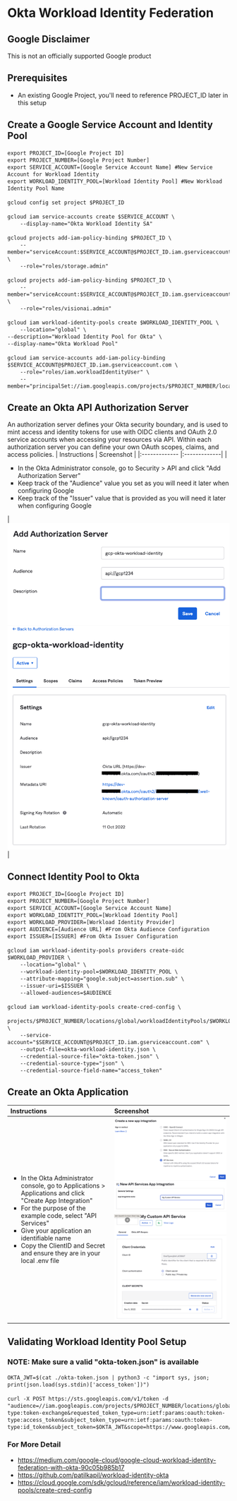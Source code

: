 # Okta Workload Identity Federation

## Google Disclaimer
This is not an officially supported Google product

## Prerequisites
* An existing Google Project, you'll need to reference PROJECT_ID later in this setup

## Create a Google Service Account and Identity Pool
```
export PROJECT_ID=[Google Project ID]
export PROJECT_NUMBER=[Google Project Number]
export SERVICE_ACCOUNT=[Google Service Account Name] #New Service Account for Workload Identity
export WORKLOAD_IDENTITY_POOL=[Workload Identity Pool] #New Workload Identity Pool Name

gcloud config set project $PROJECT_ID

gcloud iam service-accounts create $SERVICE_ACCOUNT \
    --display-name="Okta Workload Identity SA"

gcloud projects add-iam-policy-binding $PROJECT_ID \
    --member="serviceAccount:$SERVICE_ACCOUNT@$PROJECT_ID.iam.gserviceaccount.com" \
    --role="roles/storage.admin"

gcloud projects add-iam-policy-binding $PROJECT_ID \
    --member="serviceAccount:$SERVICE_ACCOUNT@$PROJECT_ID.iam.gserviceaccount.com" \
    --role="roles/visionai.admin"

gcloud iam workload-identity-pools create $WORKLOAD_IDENTITY_POOL \
    --location="global" \
--description="Workload Identity Pool for Okta" \
--display-name="Okta Workload Pool"

gcloud iam service-accounts add-iam-policy-binding $SERVICE_ACCOUNT@$PROJECT_ID.iam.gserviceaccount.com \
    --role="roles/iam.workloadIdentityUser" \
    --member="principalSet://iam.googleapis.com/projects/$PROJECT_NUMBER/locations/global/workloadIdentityPools/$WORKLOAD_IDENTITY_POOL/*"
```

## Create an Okta API Authorization Server


An authorization server defines your Okta security boundary, and is used to mint access and identity tokens for use with OIDC clients and OAuth 2.0 service accounts when accessing your resources via API. Within each authorization server you can define your own OAuth scopes, claims, and access policies.
| Instructions        | Screenshot          |
|:------------- |:-------------|
|<ul type="square"><li>In the Okta Administrator console, go to Security > API and click "Add Authorization Server" <li> Keep track of the "Audience" value you set as you will need it later when configuring Google <li> Keep track of the "Issuer" value that is provided as you will need it later when configuring Google </ul>| ![Completed Authorization Server](images/add_authorization_server.png)<br>![Add Authorization Server](images/api_authorization_server.png) | 


## Connect Identity Pool to Okta
```
export PROJECT_ID=[Google Project ID]
export PROJECT_NUMBER=[Google Project Number]
export SERVICE_ACCOUNT=[Google Service Account Name]
export WORKLOAD_IDENTITY_POOL=[Workload Identity Pool]
export WORKLOAD_PROVIDER=[Workload Identity Provider]
export AUDIENCE=[Audience URL] #From Okta Audience Configuration
export ISSUER=[ISSUER] #From Okta Issuer Configuration

gcloud iam workload-identity-pools providers create-oidc $WORKLOAD_PROVIDER \
    --location="global" \
    --workload-identity-pool=$WORKLOAD_IDENTITY_POOL \
    --attribute-mapping="google.subject=assertion.sub" \
    --issuer-uri=$ISSUER \
    --allowed-audiences=$AUDIENCE

gcloud iam workload-identity-pools create-cred-config \
    projects/$PROJECT_NUMBER/locations/global/workloadIdentityPools/$WORKLOAD_IDENTITY_POOL/providers/$WORKLOAD_PROVIDER \
    --service-account="$SERVICE_ACCOUNT@$PROJECT_ID.iam.gserviceaccount.com" \
    --output-file=okta-workload-identity.json \
    --credential-source-file="okta-token.json" \
    --credential-source-type="json" \
    --credential-source-field-name="access_token"
```

## Create an Okta Application

| Instructions        | Screenshot          |
|:------------- |:-------------|
|<ul type="square"><li>In the Okta Administrator console, go to Applications > Applications and click "Create App Integration" <li>For the purpose of the example code, select "API Services" <li>Give your application an identifiable name <li>Copy the ClientID and Secret and ensure they are in your local .env file </ul>| ![Create Application](images/api_services.png)<br>![Add Application Mame](images/api_services_name.png)<br>![Save ClientID and Secret](images/application_client_secret.png)  | 
    
## Validating Workload Identity Pool Setup
### NOTE: Make sure a valid "okta-token.json" is available
```
OKTA_JWT=$(cat ./okta-token.json | python3 -c "import sys, json; print(json.load(sys.stdin)['access_token'])")

curl -X POST https://sts.googleapis.com/v1/token -d "audience=//iam.googleapis.com/projects/$PROJECT_NUMBER/locations/global/workloadIdentityPools/$WORKLOAD_IDENTITY_POOL/providers/$WORKLOAD_PROVIDER&grant_type=urn:ietf:params:oauth:grant-type:token-exchange&requested_token_type=urn:ietf:params:oauth:token-type:access_token&subject_token_type=urn:ietf:params:oauth:token-type:id_token&subject_token=$OKTA_JWT&scope=https://www.googleapis.com/auth/devstorage.read_only"
```

### For More Detail
* https://medium.com/google-cloud/google-cloud-workload-identity-federation-with-okta-90c05b985b17
* https://github.com/patilkapil/workload-identity-okta
* https://cloud.google.com/sdk/gcloud/reference/iam/workload-identity-pools/create-cred-config
